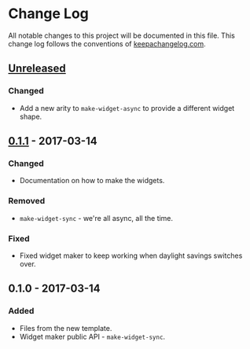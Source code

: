 # Change Log
All notable changes to this project will be documented in this file. This change log follows the conventions of [keepachangelog.com](http://keepachangelog.com/).

## [Unreleased]
### Changed
- Add a new arity to `make-widget-async` to provide a different widget shape.

## [0.1.1] - 2017-03-14
### Changed
- Documentation on how to make the widgets.

### Removed
- `make-widget-sync` - we're all async, all the time.

### Fixed
- Fixed widget maker to keep working when daylight savings switches over.

## 0.1.0 - 2017-03-14
### Added
- Files from the new template.
- Widget maker public API - `make-widget-sync`.

[Unreleased]: https://github.com/your-name/application/compare/0.1.1...HEAD
[0.1.1]: https://github.com/your-name/application/compare/0.1.0...0.1.1
